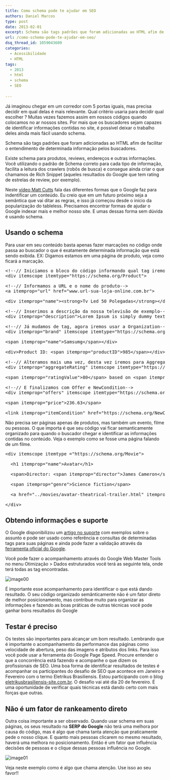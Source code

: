 ```yaml
---
title: Como schema pode te ajudar em SEO
authors: Daniel Marcos
type: post
date: 2013-02-01
excerpt: Schema são tags padrões que foram adicionadas ao HTML afim de facilitar o entendimento de determinada informação pelos buscadores.
url: /como-schema-pode-te-ajudar-em-seo/
dsq_thread_id: 1059043609
categories:
  - Acessibilidade
  - HTML
tags:
  - 2013
  - html
  - schema
  - SEO

---
```

Já imaginou chegar em um corredor com 5 portas iguais, mas precisa decidir em qual delas é mais relevante. Qual critério usaria para decidir qual escolher ? Muitas vezes fazemos assim em nossos códigos quando colocamos no ar nossos sites. Por mais que os buscadores sejam capazes de identificar informações contidas no site, é possível deixar o trabalho deles ainda mais fácil usando schema.

Schema são tags padrões que foram adicionadas ao HTML afim de facilitar o entendimento de determinada informação pelos buscadores.

Existe schema para produtos, reviews, endereços e outras informações. Você utilizando o padrão de Schema correto para cada tipo de informação, facilita a leitura dos crawlers (robôs de busca) e consegue ainda criar o que chamamos de Rich Snippet (aqueles resultados do Google que tem rating de estrelas de review, por exemplo).

Neste [vídeo Matt Cutts][1] fala das diferentes formas que o Google faz para indentificar um conteúdo. Eu creio que em um futuro próximo seja a semântica que vai ditar as regras, e isso já começou desde o inicio da popularização do tableless. Precisamos encontrar formas de ajudar o Google indexar mais e melhor nosso site. E umas dessas forma sem dúvida é usando schema.

## Usando o schema

Para usar em seu conteúdo basta apenas fazer marcações no código onde passa ao buscador o que é exatamente determinada informação que está sendo exibida. EX: Digamos estamos em uma página de produto, veja como ficará a marcação.

<pre class="lang-html">&lt;!--// Iniciamos o bloco do c&oacute;digo informando qual tag iremos utilizar, neste caso &eacute; a Product--&gt;
&lt;div itemscope itemtype="https://schema.org/Product"&gt;

&lt;!--// Informamos a URL e o nome do produto--&gt;
&lt;a itemprop="url" href="www.url-sua-loja-online.com.br"&gt;

&lt;div itemprop="name"&gt;&lt;strong&gt;Tv Led 50 Polegadas&lt;/strong&gt;&lt;/div&gt;&lt;/a&gt;

&lt;!--// Inserimos a descri&ccedil;&atilde;o da nossa televis&atilde;o de exemplo--&gt;
&lt;div itemprop="description"&gt;Lorem Ipsum is simply dummy text of the printing and typesetting industry. Lorem Ipsum has been the industry's standard dummy text ever since the 1500s&lt;/div&gt;

&lt;!--// J&aacute; mudamos de tag, agora iremos usar a Organization--&gt;
&lt;div itemprop="brand" itemscope itemtype="https://schema.org/Organization"&gt;

&lt;span itemprop="name"&gt;Samsumg&lt;/span&gt;&lt;/div&gt;

&lt;div&gt;Product ID: &lt;span itemprop="productID"&gt;985&lt;/span&gt;&lt;/div&gt;

&lt;!--// Alteramos mais uma vez, desta vez iremos para AggregateRating--&gt;
&lt;div itemprop="aggregateRating" itemscope itemtype="https://schema.org/AggregateRating"&gt;

&lt;span itemprop="ratingValue"&gt;80&lt;/span&gt; based on &lt;span itemprop="reviewCount"&gt;125&lt;/span&gt; reviews&lt;/div&gt;

&lt;!--// E finalizamos com Offer e NewCondition--&gt;
&lt;div itemprop="offers" itemscope itemtype="https://schema.org/Offer"&gt;

&lt;span itemprop="price"&gt;236.63&lt;/span&gt;

&lt;link itemprop="itemCondition" href="https://schema.org/NewCondition" /&gt;New&lt;/div&gt;&lt;/div&gt;
</pre>

Não precisa ser páginas apenas de produtos, mas também um evento, filme ou pessoas. O que importa é que seu código vai ficar semanticamente organizado para quando o buscador chegar e identificar as informações contidas no conteúdo. Veja o exemplo como se fosse uma página falando de um filme.

<pre class="lang-html">&lt;div itemscope itemtype ="https://schema.org/Movie"&gt;

  &lt;h1 itemprop="name"&gt;Avatar&lt;/h1&gt;

  &lt;span&gt;Director: &lt;span itemprop="director"&gt;James Cameron&lt;/span&gt; (born August 16, 1954)&lt;/span&gt;

  &lt;span itemprop="genre"&gt;Science fiction&lt;/span&gt;

  &lt;a href="../movies/avatar-theatrical-trailer.html" itemprop="trailer"&gt;Trailer&lt;/a&gt;

&lt;/div&gt;
</pre>

## Obtendo informações e suporte

O Google disponibilizou um [artigo no suporte][2] com exemplos sobre o assunto e pode ser usado como referência e consultas de determinadas tags para suas páginas e ainda pode fazer a validação através da [ferramenta oficial do Google][3].

Você pode fazer o acompanhamento através do Google Web Master Tools no menu Otimização > Dados estruturados você terá as seguinte tela, onde terá todas as tag encontradas.

<img src="https://raw.githubusercontent.com/diegoeis/tableless-static-images/master/2013/02/image00.jpg" alt="image00" class="alignnone size-full wp-image-8102" srcset="uploads/2013/02/image00.jpg 480w, uploads/2013/02/image00-329x113.jpg 329w" sizes="(max-width: 480px) 100vw, 480px" />

É importante esse acompanhamento para identificar o que está dando resultado. O seu código organizado semânticamente não é um fator direto de melhor posicionamento, mas contribue muito para organizar as informações e fazendo as boas práticas de outras técnicas você pode ganhar bons resultados do Google

## Testar é preciso

Os testes são importantes para alcançar um bom resultado. Lembrando que é importante o acompanhamento da performance das páginas como velocidade de abertura, peso das imagens e atributos dos links. Para isso você pode usar a ferramenta do Google Page Speed. Procure entender o que a concorrência está fazendo e acompanhe o que dizem os profissionais de SEO. Uma boa forma de identificar resultados de testes é acompanhar os participantes do desafio de SEO que acontece em Janeiro e Fevereiro com o termo Eletrikus Brasiliensis. Estou participando com o blog [eletrikusbrasiliensis-site.com.br][4]. O desafio vai até dia 20 de fevereiro. É uma oportunidade de verificar quais técnicas está dando certo com mais forças que outras.

## Não é um fator de rankeamento direto

Outra coisa importante a ser observado. Quando usar schema em suas páginas, os seus resultado na **SERP do Google** não terá uma melhora por causa do código, mas é algo que chama tanta atenção que praticamente pede o nosso clique. E quanto mais pessoas clicarem no mesmo resultado, haverá uma melhora no posicionamento. Então é um fator que influência decisões de pessoas e o clique dessas pessoas influência no Google.

<img src="https://raw.githubusercontent.com/diegoeis/tableless-static-images/master/2013/02/image01.jpg" alt="image01" width="533" height="93" class="alignnone size-full wp-image-8103" srcset="uploads/2013/02/image01.jpg 533w, uploads/2013/02/image01-329x57.jpg 329w" sizes="(max-width: 533px) 100vw, 533px" />

Veja neste exemplo como é algo que chama atenção. Use isso ao seu favor!!

 [1]: https://www.youtube.com/watch?v=IZF13_4obbQ
 [2]: https://support.google.com/webmasters/bin/answer.py?hl=en&answer=146750&topic=1088474&ctx=topic
 [3]: https://www.google.com/webmasters/tools/richsnippets
 [4]: https://eletrikusbrasiliensis-site.com.br/